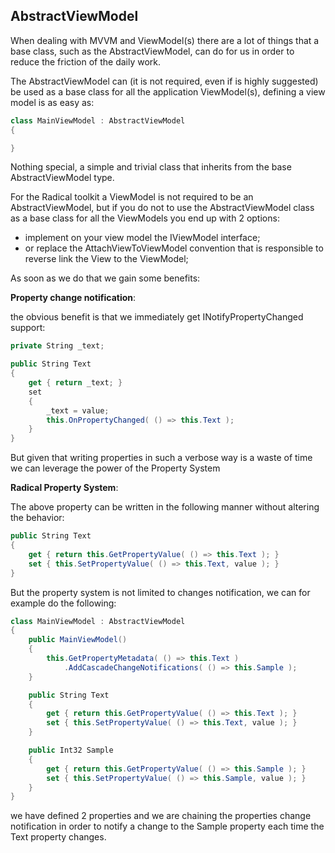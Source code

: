## AbstractViewModel

When dealing with MVVM and ViewModel(s) there are a lot of things that a base class, such as the AbstractViewModel, can do for us in order to reduce the friction of the daily work.

The AbstractViewModel can (it is not required, even if is highly suggested) be used as a base class for all the application ViewModel(s), defining a view model is as easy as:

```csharp
class MainViewModel : AbstractViewModel
{

}
```

Nothing special, a simple and trivial class that inherits from the base AbstractViewModel type.

For the Radical toolkit a ViewModel is not required to be an AbstractViewModel, but if you do not to use the AbstractViewModel class as a base class for all the ViewModels you end up with 2 options:

* implement on your view model the IViewModel interface;
* or replace the AttachViewToViewModel convention that is responsible to reverse link the View to the ViewModel;

As soon as we do that we gain some benefits:

**Property change notification**:

the obvious benefit is that we immediately get INotifyPropertyChanged support:

```csharp
private String _text;

public String Text
{
    get { return _text; }
    set 
    {
        _text = value;
        this.OnPropertyChanged( () => this.Text );
    }
}
```

But given that writing properties in such a verbose way is a waste of time we can leverage the power of the Property System

**Radical Property System**:

The above property can be written in the following manner without altering the behavior:

```csharp
public String Text
{
    get { return this.GetPropertyValue( () => this.Text ); }
    set { this.SetPropertyValue( () => this.Text, value ); }
}
```

But the property system is not limited to changes notification, we can for example do the following:

```csharp
class MainViewModel : AbstractViewModel
{
    public MainViewModel()
    {
        this.GetPropertyMetadata( () => this.Text )
            .AddCascadeChangeNotifications( () => this.Sample );
    }

    public String Text
    {
        get { return this.GetPropertyValue( () => this.Text ); }
        set { this.SetPropertyValue( () => this.Text, value ); }
    }

    public Int32 Sample
    {
        get { return this.GetPropertyValue( () => this.Sample ); }
        set { this.SetPropertyValue( () => this.Sample, value ); }
    }
}
```

we have defined 2 properties and we are chaining the properties change notification in order to notify a change to the Sample property each time the Text property changes.  